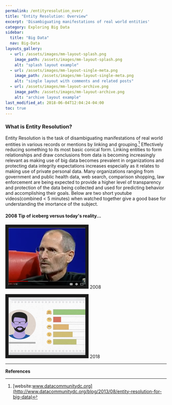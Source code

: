 ```yaml
---
permalink: /entityresolution_over/
title: "Entity Resolution: Overview"
excerpt: 'Disambiguating manifestations of real world entities'
category: Exploring Big Data
sidebar:
  title: "Big Data"
  nav: Big-Data
layouts_gallery:
  - url: /assets/images/mm-layout-splash.png
    image_path: /assets/images/mm-layout-splash.png
    alt: "splash layout example"
  - url: /assets/images/mm-layout-single-meta.png
    image_path: /assets/images/mm-layout-single-meta.png
    alt: "single layout with comments and related posts"
  - url: /assets/images/mm-layout-archive.png
    image_path: /assets/images/mm-layout-archive.png
    alt: "archive layout example"
last_modified_at: 2018-06-04T12:04:24-04:00
toc: true
---
```


### **What is Entity Resolution?**
Entity Resolution is the task of disambiguating manifestations of real world entities in various records or mentions by linking and grouping.[^fn1] Effectively reducing something to its most basic conical form. Linking entities to form relationships and draw conclusions from data is becoming increasingly relevant as making use of big data becomes prevalent in organizations and protecting data integrity expectations increases especially as it relates to making use of private personal data. Many organizations ranging from government and public health data, web search, comparison shopping, law enforcement are being expected to provide a higher level of transparency and protection of the data being collected and used for predicting behavior and accomplishing their goals.  Below are two short youtube videos(combined < 5 minutes) when watched together give a good base for understanding the imortance of the subject.
#### 2008 Tip of iceberg versus today's reality...
<a href="http://www.youtube.com/watch?feature=player_embedded&v=39iKLwlUqBo
" target="_blank"><img src="/assets/images/jobsPrivacy.png"
alt="Perception 2008" width="240" height="180" border="10" /></a>   2008


<a href="http://www.youtube.com/watch?feature=player_embedded&v=84gTofMPz1k
" target="_blank"><img src="/assets/images/bbcPrivacy.png"
alt="Perception 2018" width="240" height="180" border="10" /></a>  2018


---
**References**


[^fn1]:[website:www.datacommunitydc.org](http://www.datacommunitydc.org/blog/2013/08/entity-resolution-for-big-data)
